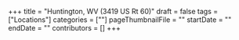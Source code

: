 +++
title = "Huntington, WV (3419 US Rt 60)"
draft = false
tags = ["Locations"]
categories = [""]
pageThumbnailFile = ""
startDate = ""
endDate = ""
contributors = []
+++

